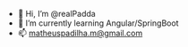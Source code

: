 - 👋 Hi, I’m @realPadda
- 🌱 I’m currently learning Angular/SpringBoot
- 📫 matheuspadilha.m@gmail.com

